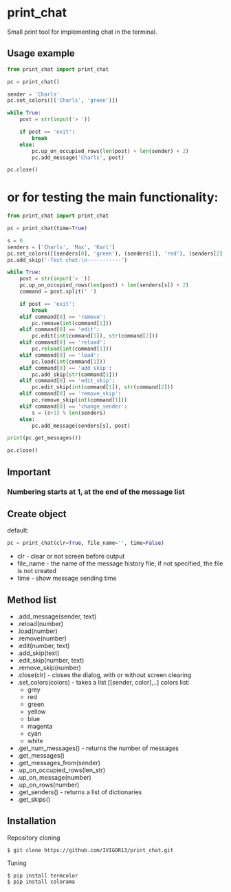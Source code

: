 # print_chat
Small print tool for implementing chat in the terminal.

## Usage example
```python
from print_chat import print_chat

pc = print_chat()

sender = 'Charls'
pc.set_colors([('Charls', 'green')])

while True:
    post = str(input('> '))

    if post == 'exit':
        break
    else:
        pc.up_on_occupied_rows(len(post) + len(sender) + 2)
        pc.add_message('Charls', post)

pc.close()
```
# or for testing the main functionality:
```python
from print_chat import print_chat

pc = print_chat(time=True)

s = 0
senders = ['Charls', 'Max', 'Karl']
pc.set_colors([(senders[0], 'green'), (senders[1], 'red'), (senders[2], 'yellow')])
pc.add_skip('-Test chat-\n-----------')

while True:
    post = str(input('> '))
    pc.up_on_occupied_rows(len(post) + len(senders[s]) + 2)
    command = post.split(' ')

    if post == 'exit':
        break
    elif command[0] == 'remove':
        pc.remove(int(command[1]))
    elif command[0] == 'edit':
        pc.edit(int(command[1]), str(command[2]))
    elif command[0] == 'reload':
        pc.reload(int(command[1]))
    elif command[0] == 'load':
        pc.load(int(command[1]))
    elif command[0] == 'add_skip':
        pc.add_skip(str(command[1]))
    elif command[0] == 'edit_skip':
        pc.edit_skip(int(command[1]), str(command[2]))
    elif command[0] == 'remove_skip':
        pc.remove_skip(int(command[1]))
    elif command[0] == 'change_sender':
        s = (s+1) % len(senders)
    else:
        pc.add_message(senders[s], post)

print(pc.get_messages())

pc.close()
```

## Important
### Numbering starts at 1, at the end of the message list

## Create object
default:
```python
pc = print_chat(clr=True, file_name='', time=False)
```
* clr - clear or not screen before output
* file_name - the name of the message history file, if not specified, the file is not created
* time - show message sending time

## Method list
* .add_message(sender, text)
* .reload(number)
* .load(number)
* .remove(number)
* .edit(number, text)
* .add_skip(text) 
* .edit_skip(number, text)
* .remove_skip(number)
* .close(clr)                       - closes the dialog, with or without screen clearing
* .set_colors(colors)               - takes a list [[sender, color],..]
   colors list:
     * grey
     * red
     * green
     * yellow
     * blue
     * magenta
     * cyan
     * white
* .get_num_messages()               - returns the number of messages
* .get_messages()
* .get_messages_from(sender)
* .up_on_occupied_rows(len_str)
* .up_on_message(number)
* .up_on_rows(number)
* .get_senders()                    - returns a list of dictionaries
* .get_skips()

## Installation
Repository cloning
```
$ git clone https://github.com/IVIGOR13/print_chat.git
```
Tuning
```
$ pip install termcolor
$ pip install colorama
```
